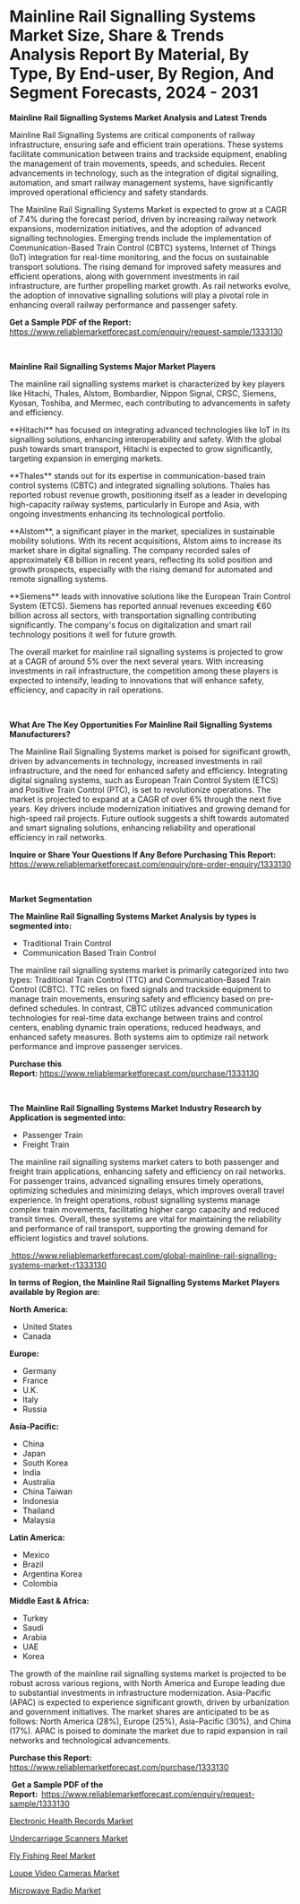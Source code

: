 <p><h1>Mainline Rail Signalling Systems Market Size, Share & Trends Analysis Report By Material, By Type, By End-user, By Region, And Segment Forecasts, 2024 - 2031</h1></p><p><strong>Mainline Rail Signalling Systems Market Analysis and Latest Trends</strong></p>
<p><p>Mainline Rail Signalling Systems are critical components of railway infrastructure, ensuring safe and efficient train operations. These systems facilitate communication between trains and trackside equipment, enabling the management of train movements, speeds, and schedules. Recent advancements in technology, such as the integration of digital signalling, automation, and smart railway management systems, have significantly improved operational efficiency and safety standards.</p><p>The Mainline Rail Signalling Systems Market is expected to grow at a CAGR of 7.4% during the forecast period, driven by increasing railway network expansions, modernization initiatives, and the adoption of advanced signalling technologies. Emerging trends include the implementation of Communication-Based Train Control (CBTC) systems, Internet of Things (IoT) integration for real-time monitoring, and the focus on sustainable transport solutions. The rising demand for improved safety measures and efficient operations, along with government investments in rail infrastructure, are further propelling market growth. As rail networks evolve, the adoption of innovative signalling solutions will play a pivotal role in enhancing overall railway performance and passenger safety.</p></p>
<p><strong>Get a Sample PDF of the Report:&nbsp;</strong> <a href="https://www.reliablemarketforecast.com/enquiry/request-sample/1333130?utm_campaign=1435&utm_medium=2&utm_source=Github&utm_content=ia&utm_term=13102024&utm_id=mainline-rail-signalling-systems">https://www.reliablemarketforecast.com/enquiry/request-sample/1333130</a></p>
<p>&nbsp;</p>
<p><strong>Mainline Rail Signalling Systems Major Market Players</strong></p>
<p><p>The mainline rail signalling systems market is characterized by key players like Hitachi, Thales, Alstom, Bombardier, Nippon Signal, CRSC, Siemens, Kyosan, Toshiba, and Mermec, each contributing to advancements in safety and efficiency.</p><p>**Hitachi** has focused on integrating advanced technologies like IoT in its signalling solutions, enhancing interoperability and safety. With the global push towards smart transport, Hitachi is expected to grow significantly, targeting expansion in emerging markets. </p><p>**Thales** stands out for its expertise in communication-based train control systems (CBTC) and integrated signalling solutions. Thales has reported robust revenue growth, positioning itself as a leader in developing high-capacity railway systems, particularly in Europe and Asia, with ongoing investments enhancing its technological portfolio.</p><p>**Alstom**, a significant player in the market, specializes in sustainable mobility solutions. With its recent acquisitions, Alstom aims to increase its market share in digital signalling. The company recorded sales of approximately €8 billion in recent years, reflecting its solid position and growth prospects, especially with the rising demand for automated and remote signalling systems.</p><p>**Siemens** leads with innovative solutions like the European Train Control System (ETCS). Siemens has reported annual revenues exceeding €60 billion across all sectors, with transportation signalling contributing significantly. The company's focus on digitalization and smart rail technology positions it well for future growth.</p><p>The overall market for mainline rail signalling systems is projected to grow at a CAGR of around 5% over the next several years. With increasing investments in rail infrastructure, the competition among these players is expected to intensify, leading to innovations that will enhance safety, efficiency, and capacity in rail operations.</p></p>
<p>&nbsp;</p>
<p><strong>What Are The Key Opportunities For Mainline Rail Signalling Systems Manufacturers?</strong></p>
<p><p>The Mainline Rail Signalling Systems market is poised for significant growth, driven by advancements in technology, increased investments in rail infrastructure, and the need for enhanced safety and efficiency. Integrating digital signaling systems, such as European Train Control System (ETCS) and Positive Train Control (PTC), is set to revolutionize operations. The market is projected to expand at a CAGR of over 6% through the next five years. Key drivers include modernization initiatives and growing demand for high-speed rail projects. Future outlook suggests a shift towards automated and smart signaling solutions, enhancing reliability and operational efficiency in rail networks.</p></p>
<p><strong>Inquire or Share Your Questions If Any Before Purchasing This Report:</strong> <a href="https://www.reliablemarketforecast.com/enquiry/pre-order-enquiry/1333130?utm_campaign=1435&utm_medium=2&utm_source=Github&utm_content=ia&utm_term=13102024&utm_id=mainline-rail-signalling-systems">https://www.reliablemarketforecast.com/enquiry/pre-order-enquiry/1333130</a></p>
<p>&nbsp;</p>
<p><strong>Market Segmentation</strong></p>
<p><strong>The Mainline Rail Signalling Systems Market Analysis by types is segmented into:</strong></p>
<p><ul><li>Traditional Train Control</li><li>Communication Based Train Control</li></ul></p>
<p><p>The mainline rail signalling systems market is primarily categorized into two types: Traditional Train Control (TTC) and Communication-Based Train Control (CBTC). TTC relies on fixed signals and trackside equipment to manage train movements, ensuring safety and efficiency based on pre-defined schedules. In contrast, CBTC utilizes advanced communication technologies for real-time data exchange between trains and control centers, enabling dynamic train operations, reduced headways, and enhanced safety measures. Both systems aim to optimize rail network performance and improve passenger services.</p></p>
<p><strong>Purchase this Report:&nbsp;</strong><a href="https://www.reliablemarketforecast.com/purchase/1333130?utm_campaign=1435&utm_medium=2&utm_source=Github&utm_content=ia&utm_term=13102024&utm_id=mainline-rail-signalling-systems">https://www.reliablemarketforecast.com/purchase/1333130</a></p>
<p>&nbsp;</p>
<p><strong>The Mainline Rail Signalling Systems Market Industry Research by Application is segmented into:</strong></p>
<p><ul><li>Passenger Train</li><li>Freight Train</li></ul></p>
<p><p>The mainline rail signalling systems market caters to both passenger and freight train applications, enhancing safety and efficiency on rail networks. For passenger trains, advanced signalling ensures timely operations, optimizing schedules and minimizing delays, which improves overall travel experience. In freight operations, robust signalling systems manage complex train movements, facilitating higher cargo capacity and reduced transit times. Overall, these systems are vital for maintaining the reliability and performance of rail transport, supporting the growing demand for efficient logistics and travel solutions.</p></p>
<p><a href="https://www.reliablemarketforecast.com/global-mainline-rail-signalling-systems-market-r1333130?utm_campaign=1435&utm_medium=2&utm_source=Github&utm_content=ia&utm_term=13102024&utm_id=mainline-rail-signalling-systems">&nbsp;https://www.reliablemarketforecast.com/global-mainline-rail-signalling-systems-market-r1333130</a></p>
<p><strong>In terms of Region, the Mainline Rail Signalling Systems Market Players available by Region are:</strong></p>
<p>
    <p> <strong> North America: </strong>
        <ul>
            <li>United States</li>
            <li>Canada</li>
        </ul>
        </p> 
    <p> <strong> Europe: </strong>
        <ul>
            <li>Germany</li>
            <li>France</li>
            <li>U.K.</li>
            <li>Italy</li>
            <li>Russia</li>
        </ul>
        </p> 
    <p> <strong> Asia-Pacific: </strong>
        <ul>
            <li>China</li>
            <li>Japan</li>
            <li>South Korea</li>
            <li>India</li>
            <li>Australia</li>
            <li>China Taiwan</li>
            <li>Indonesia</li>
            <li>Thailand</li>
            <li>Malaysia</li>
        </ul>
        </p> 
    <p> <strong> Latin America: </strong>
        <ul>
            <li>Mexico</li>
            <li>Brazil</li>
            <li>Argentina Korea</li>
            <li>Colombia</li>
        </ul>
        </p> 
    <p> <strong> Middle East & Africa: </strong>
        <ul>
            <li>Turkey</li>
            <li>Saudi</li>
            <li>Arabia</li>
            <li>UAE</li>
            <li>Korea</li>
        </ul>
    </p>
    </p>
<p><p>The growth of the mainline rail signalling systems market is projected to be robust across various regions, with North America and Europe leading due to substantial investments in infrastructure modernization. Asia-Pacific (APAC) is expected to experience significant growth, driven by urbanization and government initiatives. The market shares are anticipated to be as follows: North America (28%), Europe (25%), Asia-Pacific (30%), and China (17%). APAC is poised to dominate the market due to rapid expansion in rail networks and technological advancements.</p></p>
<p><strong>Purchase this Report: </strong><a href="https://www.reliablemarketforecast.com/purchase/1333130?utm_campaign=1435&utm_medium=2&utm_source=Github&utm_content=ia&utm_term=13102024&utm_id=mainline-rail-signalling-systems">https://www.reliablemarketforecast.com/purchase/1333130</a></p>
<p>&nbsp;<strong>Get a Sample PDF of the Report:&nbsp;&nbsp;</strong><a href="https://www.reliablemarketforecast.com/enquiry/request-sample/1333130?utm_campaign=1435&utm_medium=2&utm_source=Github&utm_content=ia&utm_term=13102024&utm_id=mainline-rail-signalling-systems">https://www.reliablemarketforecast.com/enquiry/request-sample/1333130</a></p>
<p><strong></strong></p>
<p><p><a href="https://www.linkedin.com/pulse/deep-dive-electronic-health-records-market-itstrends-segmentation-7d5qf?utm_campaign=1435&utm_medium=2&utm_source=Github&utm_content=ia&utm_term=13102024&utm_id=mainline-rail-signalling-systems">Electronic Health Records Market</a></p><p><a href="https://github.com/shantaev7par/Market-Research-Report-List-1/blob/main/undercarriage-scanners-market.md?utm_campaign=1435&utm_medium=2&utm_source=Github&utm_content=ia&utm_term=13102024&utm_id=mainline-rail-signalling-systems">Undercarriage Scanners Market</a></p><p><a href="https://issuu.com/reportprime-2/docs/fly-fishing-reel-market-size-2030.p_2aafa9309b4931?utm_campaign=1435&utm_medium=2&utm_source=Github&utm_content=ia&utm_term=13102024&utm_id=mainline-rail-signalling-systems">Fly Fishing Reel Market</a></p><p><a href="https://www.linkedin.com/pulse/loupe-video-cameras-market-evolution-global-trends-regional-llimf?utm_campaign=1435&utm_medium=2&utm_source=Github&utm_content=ia&utm_term=13102024&utm_id=mainline-rail-signalling-systems">Loupe Video Cameras Market</a></p><p><a href="https://issuu.com/reportprime-2/docs/microwave-radio-market-size-2030.pp_b1f643bfd7c4d2?utm_campaign=1435&utm_medium=2&utm_source=Github&utm_content=ia&utm_term=13102024&utm_id=mainline-rail-signalling-systems">Microwave Radio Market</a></p></p>